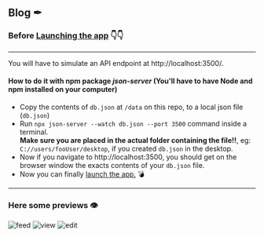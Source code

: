 ## Blog ✒

### Before [Launching the app](https://devtsp.github.io/blog) 👇👇
___
You will have to simulate an API endpoint at http://localhost:3500/.

#### How to do it with npm package _json-server_ (You'll have to have Node and npm installed on your computer)

* Copy the contents of `db.json` at `/data` on this repo, to a local json file (`db.json`)
* Run `npx json-server --watch db.json --port 3500` command inside a terminal.  
 **Make sure you are placed in the actual folder containing the file!!**, eg: `C://users/fooUser/desktop`, if you created `db.json` in the desktop.
* Now if you navigate to http://localhost:3500, you should get on the browser window the exacts contents of your `db.json` file.
* Now you can finally [launch the app.](https://devtsp.github.io/blog) 💣
___

### Here some previews 👁 
![feed](https://user-images.githubusercontent.com/87679143/162123184-195f5e20-4325-4bf7-8d0e-6cec1fae0c10.png)  ![view](https://user-images.githubusercontent.com/87679143/162123542-22eb7615-2e1c-4247-bc4b-738d7b86cf84.png)  ![edit](https://user-images.githubusercontent.com/87679143/162123563-866a1fe2-7549-4073-952a-d674ade71f31.png)


